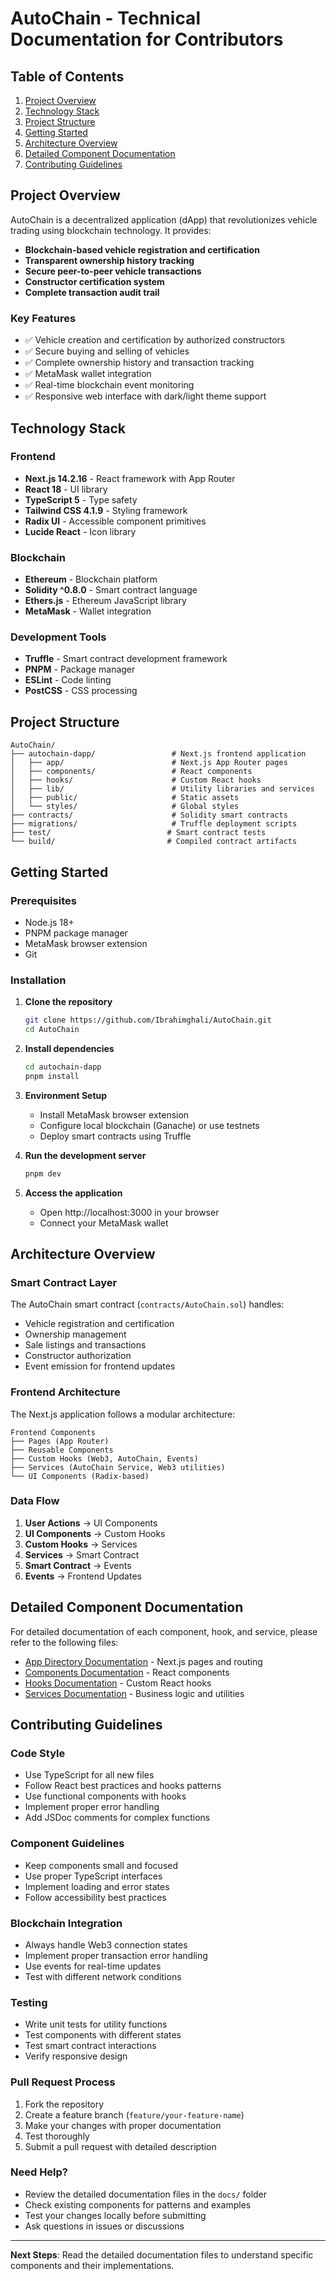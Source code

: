 # AutoChain - Technical Documentation for Contributors

## Table of Contents
1. [Project Overview](#project-overview)
2. [Technology Stack](#technology-stack)
3. [Project Structure](#project-structure)
4. [Getting Started](#getting-started)
5. [Architecture Overview](#architecture-overview)
6. [Detailed Component Documentation](#detailed-component-documentation)
7. [Contributing Guidelines](#contributing-guidelines)

## Project Overview

AutoChain is a decentralized application (dApp) that revolutionizes vehicle trading using blockchain technology. It provides:

- **Blockchain-based vehicle registration and certification**
- **Transparent ownership history tracking**
- **Secure peer-to-peer vehicle transactions**
- **Constructor certification system**
- **Complete transaction audit trail**

### Key Features
- ✅ Vehicle creation and certification by authorized constructors
- ✅ Secure buying and selling of vehicles
- ✅ Complete ownership history and transaction tracking
- ✅ MetaMask wallet integration
- ✅ Real-time blockchain event monitoring
- ✅ Responsive web interface with dark/light theme support

## Technology Stack

### Frontend
- **Next.js 14.2.16** - React framework with App Router
- **React 18** - UI library
- **TypeScript 5** - Type safety
- **Tailwind CSS 4.1.9** - Styling framework
- **Radix UI** - Accessible component primitives
- **Lucide React** - Icon library

### Blockchain
- **Ethereum** - Blockchain platform
- **Solidity ^0.8.0** - Smart contract language
- **Ethers.js** - Ethereum JavaScript library
- **MetaMask** - Wallet integration

### Development Tools
- **Truffle** - Smart contract development framework
- **PNPM** - Package manager
- **ESLint** - Code linting
- **PostCSS** - CSS processing

## Project Structure

```
AutoChain/
├── autochain-dapp/                 # Next.js frontend application
│   ├── app/                        # Next.js App Router pages
│   ├── components/                 # React components
│   ├── hooks/                      # Custom React hooks
│   ├── lib/                        # Utility libraries and services
│   ├── public/                     # Static assets
│   └── styles/                     # Global styles
├── contracts/                      # Solidity smart contracts
├── migrations/                     # Truffle deployment scripts
├── test/                          # Smart contract tests
└── build/                         # Compiled contract artifacts
```

## Getting Started

### Prerequisites
- Node.js 18+
- PNPM package manager
- MetaMask browser extension
- Git

### Installation

1. **Clone the repository**
   ```bash
   git clone https://github.com/Ibrahimghali/AutoChain.git
   cd AutoChain
   ```

2. **Install dependencies**
   ```bash
   cd autochain-dapp
   pnpm install
   ```

3. **Environment Setup**
   - Install MetaMask browser extension
   - Configure local blockchain (Ganache) or use testnets
   - Deploy smart contracts using Truffle

4. **Run the development server**
   ```bash
   pnpm dev
   ```

5. **Access the application**
   - Open http://localhost:3000 in your browser
   - Connect your MetaMask wallet

## Architecture Overview

### Smart Contract Layer
The AutoChain smart contract (`contracts/AutoChain.sol`) handles:
- Vehicle registration and certification
- Ownership management
- Sale listings and transactions
- Constructor authorization
- Event emission for frontend updates

### Frontend Architecture
The Next.js application follows a modular architecture:

```
Frontend Components
├── Pages (App Router)
├── Reusable Components
├── Custom Hooks (Web3, AutoChain, Events)
├── Services (AutoChain Service, Web3 utilities)
└── UI Components (Radix-based)
```

### Data Flow
1. **User Actions** → UI Components
2. **UI Components** → Custom Hooks
3. **Custom Hooks** → Services
4. **Services** → Smart Contract
5. **Smart Contract** → Events
6. **Events** → Frontend Updates

## Detailed Component Documentation

For detailed documentation of each component, hook, and service, please refer to the following files:

- [App Directory Documentation](./docs/APP_DIRECTORY.md) - Next.js pages and routing
- [Components Documentation](./docs/COMPONENTS.md) - React components
- [Hooks Documentation](./docs/HOOKS.md) - Custom React hooks
- [Services Documentation](./docs/SERVICES.md) - Business logic and utilities

## Contributing Guidelines

### Code Style
- Use TypeScript for all new files
- Follow React best practices and hooks patterns
- Use functional components with hooks
- Implement proper error handling
- Add JSDoc comments for complex functions

### Component Guidelines
- Keep components small and focused
- Use proper TypeScript interfaces
- Implement loading and error states
- Follow accessibility best practices

### Blockchain Integration
- Always handle Web3 connection states
- Implement proper transaction error handling
- Use events for real-time updates
- Test with different network conditions

### Testing
- Write unit tests for utility functions
- Test components with different states
- Test smart contract interactions
- Verify responsive design

### Pull Request Process
1. Fork the repository
2. Create a feature branch (`feature/your-feature-name`)
3. Make your changes with proper documentation
4. Test thoroughly
5. Submit a pull request with detailed description

### Need Help?
- Review the detailed documentation files in the `docs/` folder
- Check existing components for patterns and examples
- Test your changes locally before submitting
- Ask questions in issues or discussions

---

**Next Steps**: Read the detailed documentation files to understand specific components and their implementations.